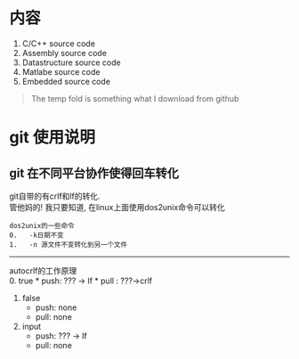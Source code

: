 # 内容
1. C/C++ source code
2. Assembly source code  
3. Datastructure source code
4. Matlabe source code
5. Embedded source code

>The temp fold is something what I download from github  

# git 使用说明
## git 在不同平台协作使得回车转化
git自带的有crlf和lf的转化.<br>
管他妈的!
我只要知道, 在linux上面使用dos2unix命令可以转化

```
dos2unix的一些命令
0.   -k日期不变
1.   -n 源文件不变转化到另一个文件
```

---

autocrlf的工作原理<br>
0. true
	* push: ??? -> lf
	* pull : ???->crlf
1. false
	* push: none
	* pull: none
2. input
	* push: ??? -> lf
	* pull: none